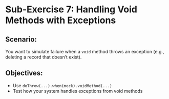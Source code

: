 # Sub-Exercise 7: Handling Void Methods with Exceptions

## Scenario:
You want to simulate failure when a `void` method throws an exception (e.g., deleting a record that doesn’t exist).

## Objectives:
- Use `doThrow(...).when(mock).voidMethod(...)`
- Test how your system handles exceptions from void methods
